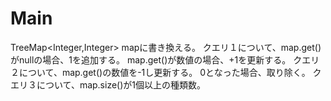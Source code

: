 # Main
TreeMap<Integer,Integer> mapに書き換える。
クエリ１について、map.get()がnullの場合、1を追加する。
map.get()が数値の場合、+1を更新する。
クエリ２について、map.get()の数値を-1し更新する。
0となった場合、取り除く。
クエリ３について、map.size()が1個以上の種類数。
